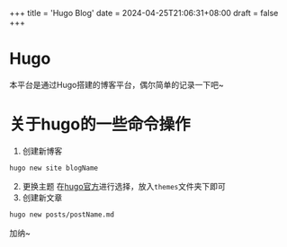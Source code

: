 +++
title = 'Hugo Blog'
date = 2024-04-25T21:06:31+08:00
draft = false
+++

# Hugo
本平台是通过Hugo搭建的博客平台，偶尔简单的记录一下吧~
# 关于hugo的一些命令操作
1. 创建新博客
```bash
hugo new site blogName
```
2. 更换主题
在[hugo官方](https://themes.gohugo.io/)进行选择，放入`themes`文件夹下即可
3. 创建新文章
```bash
hugo new posts/postName.md
```
加纳~
